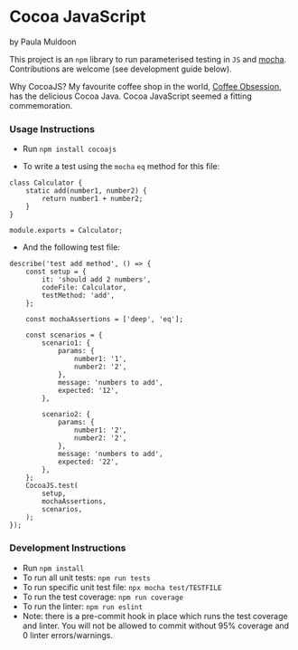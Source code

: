 # Cocoa JavaScript
by Paula Muldoon

This project is an `npm` library to run parameterised testing in `JS` and [mocha](https://www.npmjs.com/package/mocha). Contributions are welcome (see development guide below).

Why CocoaJS? My favourite coffee shop in the world, [Coffee Obsession](https://coffeeobsession.com/), has the delicious Cocoa Java. Cocoa JavaScript seemed a fitting commemoration. 

### Usage Instructions
- Run `npm install cocoajs`

- To write a test using the `mocha` `eq` method for this file:
```
class Calculator {
    static add(number1, number2) {
        return number1 + number2;
    }
}

module.exports = Calculator;
```

- And the following test file:
```apple js
describe('test add method', () => {
    const setup = {
        it: 'should add 2 numbers',
        codeFile: Calculator,
        testMethod: 'add',
    };

    const mochaAssertions = ['deep', 'eq'];

    const scenarios = {
        scenario1: {
            params: {
                number1: '1',
                number2: '2',
            },
            message: 'numbers to add',
            expected: '12',
        },

        scenario2: {
            params: {
                number1: '2',
                number2: '2',
            },
            message: 'numbers to add',
            expected: '22',
        },
    };
    CocoaJS.test(
        setup,
        mochaAssertions,
        scenarios,
    );
});

```

### Development Instructions
- Run `npm install`
- To run all unit tests: `npm run tests`
- To run specific unit test file: `npx mocha test/TESTFILE`
- To run the test coverage: `npm run coverage`
- To run the linter: `npm run eslint`
- Note: there is a pre-commit hook in place which runs the test coverage and linter. You will not be allowed to commit without 95% coverage and 0 linter errors/warnings.


